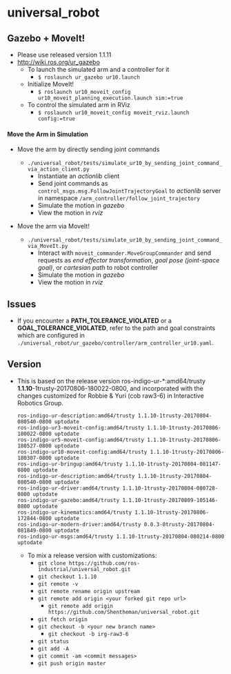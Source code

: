 # universal_robot
## Gazebo + MoveIt!
* Please use released version 1.1.11
* http://wiki.ros.org/ur_gazebo
  * To launch the simulated arm and a controller for it
    * `$ roslaunch ur_gazebo ur10.launch`
  * Initialize MoveIt!
    * `$ roslaunch ur10_moveit_config ur10_moveit_planning_execution.launch sim:=true`
  * To control the simulated arm in RViz
    * `$ roslaunch ur10_moveit_config moveit_rviz.launch config:=true`

#### Move the Arm in Simulation
* Move the arm by directly sending joint commands
  * `./universal_robot/tests/simulate_ur10_by_sending_joint_command_via_action_client.py`
    * Instantiate an *actionlib* client
    * Send joint commands as `control_msgs.msg.FollowJointTrajectoryGoal` to *actionlib* server in namespace `/arm_controller/follow_joint_trajectory`
    * Simulate the motion in *gazebo*
    * View the motion in *rviz*

* Move the arm via MoveIt!
  * `./universal_robot/tests/simulate_ur10_by_sending_joint_command_via_MoveIt.py`
    * Interact with `moveit_commander.MoveGroupCommander` and send requests as *end effector transformation*, *goal pose (joint-space goal)*, or *cartesian path* to robot controller
    * Simulate the motion in *gazebo*
    * View the motion in *rviz*


## Issues
* If you encounter a **PATH_TOLERANCE_VIOLATED** or a **GOAL_TOLERANCE_VIOLATED**, refer to the path and goal constraints which are configured in `./universal_robot/ur_gazebo/controller/arm_controller_ur10.yaml`.

## Version
* This is based on the release version ros-indigo-ur-\*:amd64/trusty **1.1.10**-1trusty-20170806-180022-0800, and incorporated with the changes customized for Robbie & Yuri (cob raw3-6) in Interactive Robotics Group.
    ```
    ros-indigo-ur-description:amd64/trusty 1.1.10-1trusty-20170804-080540-0800 uptodate
    ros-indigo-ur3-moveit-config:amd64/trusty 1.1.10-1trusty-20170806-180022-0800 uptodate
    ros-indigo-ur5-moveit-config:amd64/trusty 1.1.10-1trusty-20170806-180527-0800 uptodate
    ros-indigo-ur10-moveit-config:amd64/trusty 1.1.10-1trusty-20170806-180307-0800 uptodate
    ros-indigo-ur-bringup:amd64/trusty 1.1.10-1trusty-20170804-081147-0800 uptodate
    ros-indigo-ur-description:amd64/trusty 1.1.10-1trusty-20170804-080540-0800 uptodate
    ros-indigo-ur-driver:amd64/trusty 1.1.10-1trusty-20170804-080728-0800 uptodate
    ros-indigo-ur-gazebo:amd64/trusty 1.1.10-1trusty-20170809-105146-0800 uptodate
    ros-indigo-ur-kinematics:amd64/trusty 1.1.10-1trusty-20170806-172844-0800 uptodate
    ros-indigo-ur-modern-driver:amd64/trusty 0.0.3-0trusty-20170804-081849-0800 uptodate
    ros-indigo-ur-msgs:amd64/trusty 1.1.10-1trusty-20170804-080214-0800 uptodate
    ```

  * To mix a release version with customizations:
    * `git clone https://github.com/ros-industrial/universal_robot.git`
    * `git checkout 1.1.10`
    * `git remote -v`
    * `git remote rename origin upstream`
    * `git remote add origin <your forked git repo url>`
      * `git remote add origin https://github.com/Shentheman/universal_robot.git`
    * `git fetch origin`
    * `git checkout -b <your new branch name>`
      * `git checkout -b irg-raw3-6`
    * `git status`
    * `git add -A`
    * `git commit -am <commit messages>`
    * `git push origin master`
